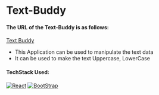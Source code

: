 # Text-Buddy

#### The URL of the Text-Buddy is as follows:

[Text Buddy](https://hafizkh.github.io/Text-Buddy/)

- This Application can be used to manipulate the text data
- It can be used to make the text Uppercase, LowerCase

#### TechStack Used:
<p>
  <a href="#"><img alt="React" src="https://img.shields.io/badge/React%20-61DAFB.svg?logo=react&logoColor=white"></a>
  <a href="#"><img alt="BootStrap" src="https://img.shields.io/badge/BootStrap-7952B3.svg?logo=BootStrap&logoColor=white"></a>
</p>
